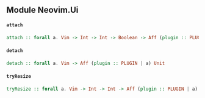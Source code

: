## Module Neovim.Ui

#### `attach`

``` purescript
attach :: forall a. Vim -> Int -> Int -> Boolean -> Aff (plugin :: PLUGIN | a) Unit
```

#### `detach`

``` purescript
detach :: forall a. Vim -> Aff (plugin :: PLUGIN | a) Unit
```

#### `tryResize`

``` purescript
tryResize :: forall a. Vim -> Int -> Int -> Aff (plugin :: PLUGIN | a) Foreign
```


